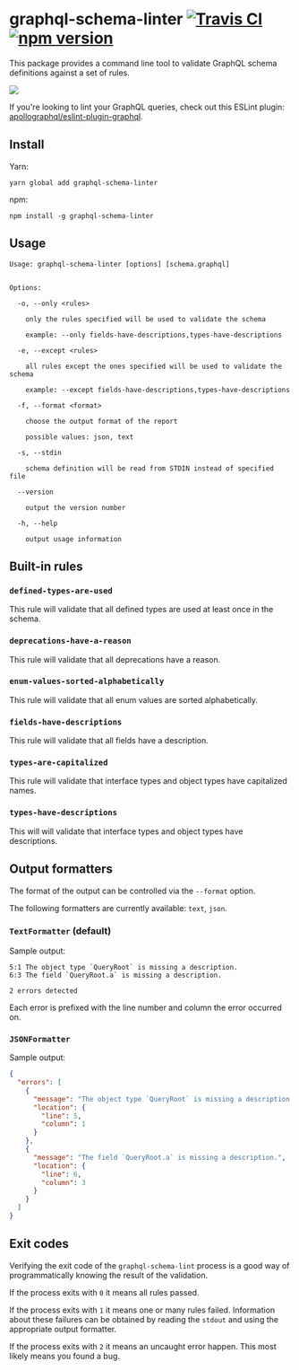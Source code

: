# graphql-schema-linter [![Travis CI](https://travis-ci.org/cjoudrey/graphql-schema-linter.svg?branch=master)](https://travis-ci.org/cjoudrey/graphql-schema-linter) [![npm version](https://badge.fury.io/js/graphql-schema-linter.svg)](https://yarnpkg.com/en/package/graphql-schema-linter)

This package provides a command line tool to validate GraphQL schema definitions against a set of rules.

![](https://raw.githubusercontent.com/cjoudrey/graphql-schema-linter/master/screenshot.png)

If you're looking to lint your GraphQL queries, check out this ESLint plugin: [apollographql/eslint-plugin-graphql](https://github.com/apollographql/eslint-plugin-graphql).

## Install

Yarn:

```
yarn global add graphql-schema-linter
```

npm:

```
npm install -g graphql-schema-linter
```

## Usage

```
Usage: graphql-schema-linter [options] [schema.graphql]


Options:

  -o, --only <rules>

    only the rules specified will be used to validate the schema

    example: --only fields-have-descriptions,types-have-descriptions

  -e, --except <rules>

    all rules except the ones specified will be used to validate the schema

    example: --except fields-have-descriptions,types-have-descriptions

  -f, --format <format>

    choose the output format of the report

    possible values: json, text

  -s, --stdin

    schema definition will be read from STDIN instead of specified file

  --version

    output the version number

  -h, --help

    output usage information
```

## Built-in rules

### `defined-types-are-used`

This rule will validate that all defined types are used at least once in the schema.

### `deprecations-have-a-reason`

This rule will validate that all deprecations have a reason.

### `enum-values-sorted-alphabetically`

This rule will validate that all enum values are sorted alphabetically.

### `fields-have-descriptions`

This rule will validate that all fields have a description.

### `types-are-capitalized`

This rule will validate that interface types and object types have capitalized names.

### `types-have-descriptions`

This will will validate that interface types and object types have descriptions.

## Output formatters

The format of the output can be controlled via the `--format` option.

The following formatters are currently available: `text`, `json`.

### `TextFormatter` (default)

Sample output:

```
5:1 The object type `QueryRoot` is missing a description.
6:3 The field `QueryRoot.a` is missing a description.

2 errors detected
```

Each error is prefixed with the line number and column the error occurred on.

### `JSONFormatter`

Sample output:

```json
{
  "errors": [
    {
      "message": "The object type `QueryRoot` is missing a description.",
      "location": {
        "line": 5,
        "column": 1
      }
    },
    {
      "message": "The field `QueryRoot.a` is missing a description.",
      "location": {
        "line": 6,
        "column": 3
      }
    }
  ]
}
```

## Exit codes

Verifying the exit code of the `graphql-schema-lint` process is a good way of programmatically knowing the
result of the validation.

If the process exits with `0` it means all rules passed.

If the process exits with `1` it means one or many rules failed. Information about these failures can be obtained by
reading the `stdout` and using the appropriate output formatter.

If the process exits with `2` it means an uncaught error happen. This most likely means you found a bug.

